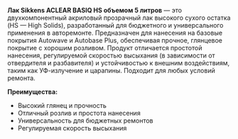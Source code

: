 **Лак Sikkens ACLEAR BASIQ HS объемом 5 литров** — это двухкомпонентный акриловый прозрачный лак высокого сухого остатка (HS — High Solids), разработанный для бюджетного и универсального применения в авторемонте. Предназначен для нанесения на базовые покрытия Autowave и Autobase Plus, обеспечивая прочное, глянцевое покрытие с хорошим розливом. Продукт отличается простотой нанесения, регулируемой скоростью высыхания (в зависимости от отвердителя и разбавителя) и устойчивостью к внешним воздействиям, таким как УФ-излучение и царапины. Подходит для любых условий ремонта.

**Преимущества:**

- Высокий глянец и прочность
- Отличный розлив и простота нанесения
- Универсальность для бюджетных ремонтов
- Регулируемая скорость высыхания
